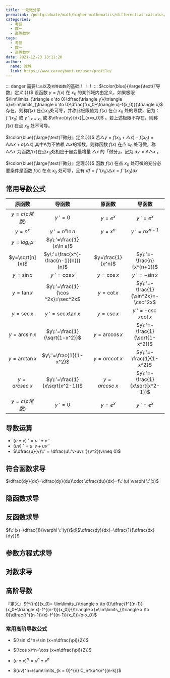 ```yaml
---
title: 一元微分学
permalink: /postgraduate/math/higher-mathematics/differential-calculus/
categories: 
  - 考研
  - 数一
  - 高等数学
tags: 
  - 考研
  - 数一
  - 高等数学
date: 2021-12-23 13:11:20
author: 
  name: 诚城
  link: https://www.carveybunt.cn/user/profile/
---
```


::: danger
需要`lim`以及`初等函数`的基础！！！
:::
$\color{blue}{\large{\text{『导数』定义:}}}$ 设函数 $y=f(x)$ 在 $x_0$ 的某邻域内由定义，如果极限 $\lim\limits_{\triangle x \to 0}\dfrac{\triangle y}{\triangle x}=\lim\limits_{\triangle x \to 0}\dfrac{f(x_0+\triangle x)-f(x_0)}{\triangle x}$ 存在，则称$f(x)$ 在点$x_0$处可导，并称此极限值为 $f(x)$ 在点 $x_0$ 处的导数，记为： $f\:'(x_0)$ 或 $y\:'|_{x=x_0}$ 或 $\dfrac{dy}{dx}|_{x=x_0}$ 。若上述极限不存在，则称 $f(x)$ 在点 $x_0$ 处不可导。

$\color{blue}{\large{\text{『微分』定义:}}}$ 若$\triangle y=f(x_0+ \triangle x)-f(x_0) = A\triangle x + o(\triangle x)$,其中A为不依赖 $\triangle x$的常数，则称函数 $f(x)$ 在点 $x_0$ 处可微，称 $A\triangle x$ 为函数$f(x)$在点$x_0$处相应于自变量增量 $\triangle x$ 的「微分」，记为 $dy=A \triangle x$ 。

$\color{blue}{\large{\text{『微分』定理:}}}$ 函数 $f(x)$ 在点 $x_0$ 处可微的充分必要条件是函数 $f(x)$ 在点 $x_0$ 处可导，且有 $df=f\:'(x_0)\triangle x =f\:'(x_0)dx$
<!-- more -->
## 常用导数公式
|     原函数      |               导函数                |     |      原函数       |               导函数               |
| :-------------: | :---------------------------------: | --- | :---------------: | :--------------------------------: |
|  $y=c(c常数)$   |              $y\:'=0$               |     |      $y=e^x$      |             $y\:'=e^x$             |
|     $y=n^x$     |           $y\:'=n^x\ln n$           |     |      $y=x^n$      |          $y\:'=nx^{n-1}$           |
|   $y=log_ax$    |       $y\:'=\frac{1}{x\ln a}$       |
| $y=\sqrt[n]{x}$ | $y\:'=\frac{x^{-\frac{n-1}{n}}}{n}$ |     | $y=\frac{1}{x^n}$ |     $y\:'=-\frac{n}{x^{n+1}}$      |
|   $y=\sin x$    |            $y\:'=\cos x$            |     |    $y=\cos x$     |           $y\:'=-\sin x$           |
|   $y=\tan x$    |  $y\:'=\frac{1}{\cos ^2x}=\sec^2x$  |     |    $y=\cot x$     | $y\:'=-\frac{1}{\sin^2x}=-\csc^2x$ |
|   $y=\sec x$    |         $y\:'=\sec x\tan x$         |     |    $y=\csc x$     |       $y\:'=-\csc x \cot x$        |
|  $y=\arcsin x$  |    $y\:'=\frac{1}{\sqrt{1-x^2}}$    |     |   $y=\arccos x$   |   $y\:'=-\frac{1}{\sqrt{1-x^2}}$   |
|  $y=\arctan x$  |       $y\:'=\frac{1}{1-x^2}$        |     |   $y=arccot\:x$   |      $y\:'=-\frac{1}{1-x^2}$       |
|  $y=arcsec\:x$  |   $y\:'=\frac{1}{x\sqrt{x^2-1}}$    |     |   $y=arccsc\:x$   |  $y\:'=-\frac{1}{x\sqrt{x^2-1}}$   |
|  $y=c(c常数)$   |              $y\:'=0$               |     |      $y=e^x$      |             $y\:'=e^x$             |
## 导数运算
* $(u\pm v)\:' = u\:' \pm v\:'$
* $(uv)\:' = u\:'v+uv\:'$
* $\dfrac{u}{v}\:' = \dfrac{u\:'v-uv\:'}{v^2}(v\neq 0)$
## 符合函数求导
$\dfrac{dy}{dx}=\dfrac{dy}{du}\cdot \dfrac{du}{dx}=f\:'(u) \varphi \:'(x)$
## 隐函数求导
## 反函数求导
$f\:'(x)=\dfrac{1}{\varphi \:'(y)}$或$\dfrac{dy}{dx}=\dfrac{1}{\dfrac{dx}{dy}}$
## 参数方程式求导
## 对数求导
## 高阶导数
『定义』$f^{(n)}(x_0)= \lim\limits_{\triangle x \to 0}\dfrac{f^{(n-1)}(x_0+\triangle x)-f^{(n-1)}(x_0)}{\triangle x}=\lim\limits_{\triangle x \to 0}\dfrac{f^{(n-1)}(x)-f^{(n-1)}(x_0)}{x-x_0}$
### 常用高阶导数公式
* $(\sin x)^n=\sin (x+n\dfrac{\pi}{2})$
  
* $(\cos x)^n=\cos (x+n\dfrac{\pi}{2})$

* $(u\pm v)^n=u^n \pm v^n$

* $(uv)^n=\sum\limits_{k = 0}^{n} C_n^ku^kv^{(n-k)}$